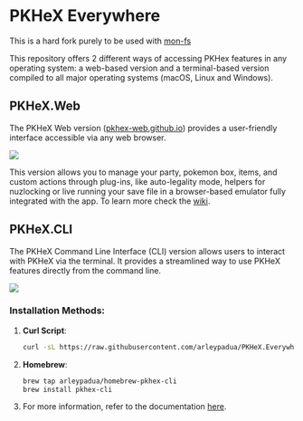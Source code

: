 # PKHeX Everywhere

This is a hard fork purely to be used with [mon-fs](https://github.com/sardap/mon-fs)

This repository offers 2 different ways of accessing PKHex features in any operating system: a web-based version and a terminal-based version compiled to all major operating systems (macOS, Linux and Windows).

## PKHeX.Web
The PKHeX Web version ([pkhex-web.github.io](https://pkhex-web.github.io)) provides a user-friendly interface accessible via any web browser.

![](./docs/pkhex-web-demo.gif)

This version allows you to manage your party, pokemon box, items, and custom actions through plug-ins, like auto-legality mode, helpers for nuzlocking or live running your save file in a browser-based emulator fully integrated with the app. To learn more check the [wiki](https://github.com/arleypadua/PKHeX.Everywhere/wiki).

## PKHeX.CLI
The PKHeX Command Line Interface (CLI) version allows users to interact with PKHeX via the terminal. It provides a streamlined way to use PKHeX features directly from the command line.

![](./docs/pkhex-cli-demo.gif)

### Installation Methods:
1. **Curl Script**:
   ```sh
   curl -sL https://raw.githubusercontent.com/arleypadua/PKHeX.Everywhere/main/install.sh | sudo bash
   ```
2. **Homebrew**:
   ```sh
   brew tap arleypadua/homebrew-pkhex-cli
   brew install pkhex-cli
   ```
3. For more information, refer to the documentation [here](./src/PKHeX.CLI).

